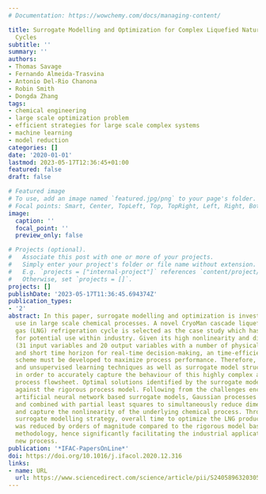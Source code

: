 ```yaml
---
# Documentation: https://wowchemy.com/docs/managing-content/

title: Surrogate Modelling and Optimization for Complex Liquefied Natural Gas Refrigeration
  Cycles
subtitle: ''
summary: ''
authors:
- Thomas Savage
- Fernando Almeida-Trasvina
- Antonio Del-Rio Chanona
- Robin Smith
- Dongda Zhang
tags:
- chemical engineering
- large scale optimization problem
- efficient strategies for large scale complex systems
- machine learning
- model reduction
categories: []
date: '2020-01-01'
lastmod: 2023-05-17T12:36:45+01:00
featured: false
draft: false

# Featured image
# To use, add an image named `featured.jpg/png` to your page's folder.
# Focal points: Smart, Center, TopLeft, Top, TopRight, Left, Right, BottomLeft, Bottom, BottomRight.
image:
  caption: ''
  focal_point: ''
  preview_only: false

# Projects (optional).
#   Associate this post with one or more of your projects.
#   Simply enter your project's folder or file name without extension.
#   E.g. `projects = ["internal-project"]` references `content/project/deep-learning/index.md`.
#   Otherwise, set `projects = []`.
projects: []
publishDate: '2023-05-17T11:36:45.694374Z'
publication_types:
- '2'
abstract: In this paper, surrogate modelling and optimization is investigated for
  use in large scale chemical processes. A novel CryoMan cascade liquefied natural
  gas (LNG) refrigeration cycle is selected as the case study which has been highlighted
  for potential use within industry. Given its high nonlinearity and dimensionality
  (31 input variables and 20 output variables with a number of physical constraints)
  and short time horizon for real-time decision-making, an time-efficient optimization
  scheme must be developed to maximize process performance. Therefore, various supervised
  and unsupervised learning techniques as well as surrogate model structures are explored
  in order to accurately capture the behaviour of this highly complex and interrelated
  process flowsheet. Optimal solutions identified by the surrogate models are validated
  against the rigorous process model. Following from the challenges encountered by
  artificial neural network based surrogate models, Gaussian processes were adopted
  and combined with partial least squares to simultaneously reduce dimensionality
  and capture the nonlinearity of the underlying chemical process. Through this innovative
  surrogate modelling strategy, overall time to optimize the LNG production process
  was reduced by orders of magnitude compared to the rigorous model based optimization
  methodology, hence significantly facilitating the industrial application of this
  new process.
publication: '*IFAC-PapersOnLine*'
doi: https://doi.org/10.1016/j.ifacol.2020.12.316
links:
- name: URL
  url: https://www.sciencedirect.com/science/article/pii/S2405896320305978
---
```

